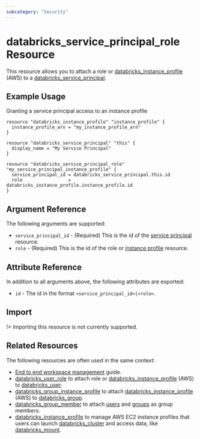 ```yaml
---
subcategory: "Security"
---
```

# databricks_service_principal_role Resource

This resource allows you to attach a role or [databricks_instance_profile](instance_profile.md) (AWS) to a [databricks_service_principal](service_principal.md).

## Example Usage

Granting a service principal access to an instance profile

```hcl
resource "databricks_instance_profile" "instance_profile" {
  instance_profile_arn = "my_instance_profile_arn"
}

resource "databricks_service_principal" "this" {
  display_name = "My Service Principal"
}

resource "databricks_service_principal_role" "my_service_principal_instance_profile" {
  service_principal_id = databricks_service_principal.this.id
  role                 = databricks_instance_profile.instance_profile.id
}
```

## Argument Reference

The following arguments are supported:

* `service_principal_id` - (Required) This is the id of the [service principal](service_principal.md) resource.
* `role` -  (Required) This is the id of the role or [instance profile](instance_profile.md) resource.

## Attribute Reference

In addition to all arguments above, the following attributes are exported:

* `id` - The id in the format `<service_principal_id>|<role>`.

## Import

!> Importing this resource is not currently supported.

## Related Resources

The following resources are often used in the same context:

* [End to end workspace management](../guides/workspace-management.md) guide.
* [databricks_user_role](user_instance_profile.md) to attach role or [databricks_instance_profile](instance_profile.md) (AWS) to [databricks_user](user.md).
* [databricks_group_instance_profile](group_instance_profile.md) to attach [databricks_instance_profile](instance_profile.md) (AWS) to [databricks_group](group.md).
* [databricks_group_member](group_member.md) to attach [users](user.md) and [groups](group.md) as group members.
* [databricks_instance_profile](instance_profile.md) to manage AWS EC2 instance profiles that users can launch [databricks_cluster](cluster.md) and access data, like [databricks_mount](mount.md).

